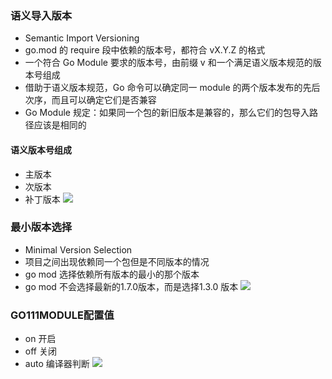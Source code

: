 ### 语义导入版本
- Semantic Import Versioning
- go.mod 的 require 段中依赖的版本号，都符合 vX.Y.Z 的格式
- 一个符合 Go Module 要求的版本号，由前缀 v 和一个满足语义版本规范的版本号组成
- 借助于语义版本规范，Go 命令可以确定同一 module 的两个版本发布的先后次序，而且可以确定它们是否兼容
- Go Module 规定：如果同一个包的新旧版本是兼容的，那么它们的包导入路径应该是相同的


#### 语义版本号组成
- 主版本
- 次版本
- 补丁版本
![](http://image.heysq.com/wiki/go/yuyibanben.png)

### 最小版本选择
- Minimal Version Selection
- 项目之间出现依赖同一个包但是不同版本的情况
- go mod 选择依赖所有版本的最小的那个版本
- go mod 不会选择最新的1.7.0版本，而是选择1.3.0 版本
![](http://image.heysq.com/wiki/go/zuixiaoyilai.png)

### GO111MODULE配置值
- on 开启
- off 关闭
- auto 编译器判断
![](http://image.heysq.com/wiki/go/go111module.jpeg)